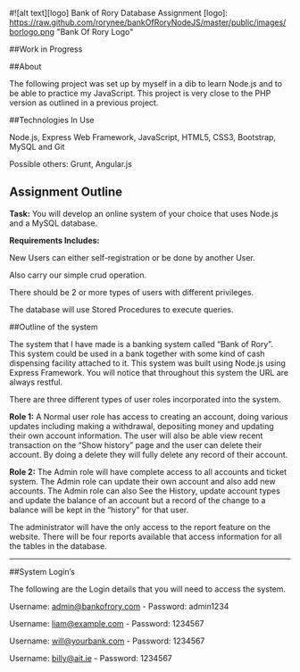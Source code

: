 #![alt text][logo] Bank of Rory Database Assignment
 [logo]: https://raw.github.com/rorynee/bankOfRoryNodeJS/master/public/images/borlogo.png  "Bank Of Rory Logo"

##Work in Progress

##About

The following project was set up by myself in a dib to learn Node.js and to be able to practice my JavaScript. This project is very close to the PHP version as outlined in a previous project.

##Technologies In Use

Node.js, Express Web Framework, JavaScript, HTML5, CSS3, Bootstrap, MySQL and Git

Possible others: Grunt, Angular.js 

## Assignment Outline

**Task:** You will develop an online system of your choice that uses Node.js and a MySQL database.

**Requirements Includes:**

New Users can either self-registration or be done by another User.

Also carry our simple crud operation.

There should be 2 or more types of users with different privileges.

The database will use Stored Procedures to execute queries.


##Outline of the system

The system that I have made is a banking system called “Bank of Rory”. This system could be used in a bank together with some kind of cash dispensing facility attached to it.
This system was built using Node.js using Express Framework. You will notice that throughout this system the URL are always restful.  


There are three different types of user roles incorporated into the system.

**Role 1:** A Normal user role has access to creating an account, doing various updates including making a withdrawal, depositing money and updating their own account information. The user will also be able view recent transaction on the “Show history” page and the user can delete their account. By doing a delete they will fully delete any record of their account. 


**Role 2:** The Admin role will have complete access to all accounts and ticket system. The Admin role can update their own account and also add new accounts. The Admin role can also See the History, update account types and update the balance of an account but a record of the change to a balance will be kept in the “history” for that user.  

The administrator will have the only access to the report feature on the website. There will be four reports available that access information for all the tables in the database.  

***


##System Login’s

The following are the Login details that you will need to access the system.

Username: admin@bankofrory.com - Password: admin1234

Username: liam@example.com - Password: 1234567

Username: will@yourbank.com - Password: 1234567

Username: billy@ait.ie - Password: 1234567



